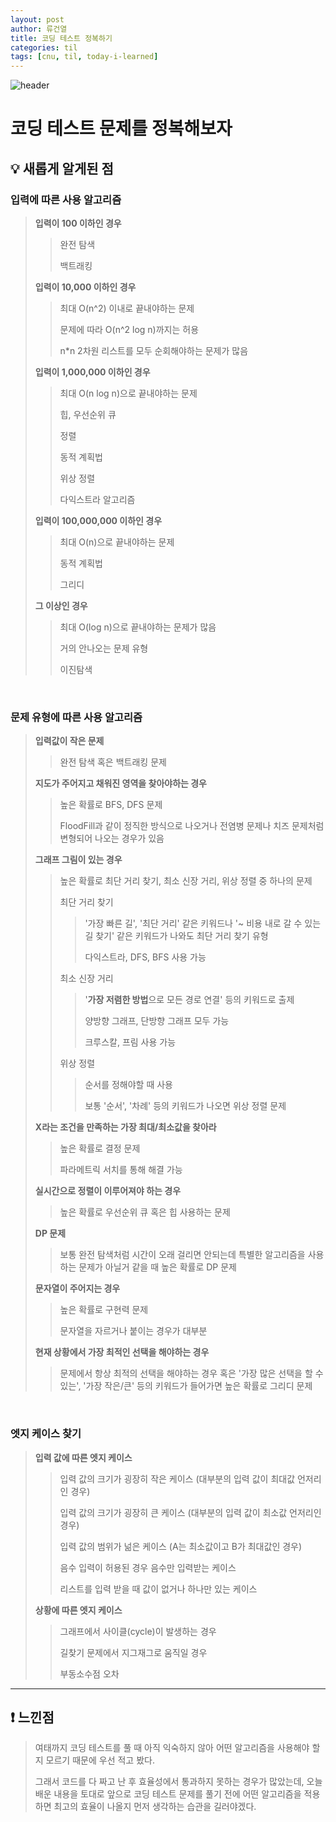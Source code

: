 ```yaml
---
layout: post
author: 류건열
title: 코딩 테스트 정복하기
categories: til
tags: [cnu, til, today-i-learned]
---
```


![header](https://capsule-render.vercel.app/api?type=waving&color=auto&height=300&section=header&text=Today%20I%20Learned...&fontAlign=30&fontAlignY=30&fontSize=55)

# 코딩 테스트 문제를 정복해보자
## 💡 새롭게 알게된 점
### **입력에 따른 사용 알고리즘**
> **입력이 100 이하인 경우**
> 
>> 완전 탐색
>>
>> 백트래킹
>
> **입력이 10,000 이하인 경우**
> 
>> 최대 O(n^2) 이내로 끝내야하는 문제
>>
>> 문제에 따라 O(n^2 log n)까지는 허용
>>
>> n*n 2차원 리스트를 모두 순회해야하는 문제가 많음
>
> **입력이 1,000,000 이하인 경우**
>
>> 최대 O(n log n)으로 끝내야하는 문제
>>
>> 힙, 우선순위 큐
>>
>> 정렬
>>
>> 동적 계획법
>>
>>
>> 위상 정렬
>>
>> 다익스트라 알고리즘
>
> **입력이 100,000,000 이하인 경우**
>
>> 최대 O(n)으로 끝내야하는 문제
>>
>> 동적 계획법
>>
>> 그리디
>
> **그 이상인 경우**
>
>> 최대 O(log n)으로 끝내야하는 문제가 많음
>>
>> 거의 안나오는 문제 유형
>>
>> 이진탐색

<br>

### **문제 유형에 따른 사용 알고리즘**
> **입력값이 작은 문제**
>
>> 완전 탐색 혹은 백트래킹 문제
>
> **지도가 주어지고 채워진 영역을 찾아야하는 경우**
> 
>> 높은 확률로 BFS, DFS 문제
>>
>> FloodFill과 같이 정직한 방식으로 나오거나 전염병 문제나 치즈 문제처럼 변형되어 나오는 경우가 있음
>
> **그래프 그림이 있는 경우**
> 
>> 높은 확률로 최단 거리 찾기, 최소 신장 거리, 위상 정렬 중 하나의 문제
>>
>> 최단 거리 찾기
>>
>>> '가장 빠른 길', '최단 거리' 같은 키워드나 '~ 비용 내로 갈 수 있는 길 찾기' 같은 키워드가 나와도 최단 거리 찾기 유형
>>> 
>>> 다익스트라, DFS, BFS 사용 가능
>>
>> 최소 신장 거리
>>
>>> '**가장 저렴한 방법**으로 모든 경로 연결' 등의 키워드로 출제 
>>>
>>> 양방향 그래프, 단방향 그래프 모두 가능
>>>
>>> 크루스칼, 프림 사용 가능
>>
>> 위상 정렬
>>
>>> 순서를 정해야할 때 사용
>>>
>>> 보통 '순서', '차례' 등의 키워드가 나오면 위상 정렬 문제
>>
> **X라는 조건을 만족하는 가장 최대/최소값을 찾아라**
>
>> 높은 확률로 결정 문제
>>
>> 파라메트릭 서치를 통해 해결 가능
>
> **실시간으로 정렬이 이루어져야 하는 경우**
> 
>> 높은 확률로 우선순위 큐 혹은 힙 사용하는 문제
>
> **DP 문제**
> 
>> 보통 완전 탐색처럼 시간이 오래 걸리면 안되는데 특별한 알고리즘을 사용하는 문제가 아닐거 같을 때 높은 확률로 DP 문제
>
> **문자열이 주어지는 경우**
> 
>> 높은 확률로 구현력 문제
>>
>> 문자열을 자르거나 붙이는 경우가 대부분
>
> **현재 상황에서 가장 최적인 선택을 해야하는 경우**
>  
>> 문제에서 항상 최적의 선택을 해야하는 경우 혹은 '가장 많은 선택을 할 수 있는', '가장 작은/큰' 등의 키워드가 들어가면 높은 확률로 그리디 문제

<br>

### **엣지 케이스 찾기**
> **입력 값에 따른 엣지 케이스**
>
>> 입력 값의 크기가 굉장히 작은 케이스 (대부분의 입력 값이 최대값 언저리인 경우)
>>
>> 입력 값의 크기가 굉장히 큰 케이스 (대부분의 입력 값이 최소값 언저리인 경우)
>>
>> 입력 값의 범위가 넒은 케이스 (A는 최소값이고 B가 최대값인 경우)
>>
>> 음수 입력이 허용된 경우 음수만 입력받는 케이스
>>
>> 리스트를 입력 받을 때 값이 없거나 하나만 있는 케이스
>
> **상황에 따른 엣지 케이스**
>
>> 그래프에서 사이클(cycle)이 발생하는 경우
>>
>> 길찾기 문제에서 지그재그로 움직일 경우
>>
>> 부동소수점 오차

---

## ❗️ 느낀점
> 여태까지 코딩 테스트를 풀 때 아직 익숙하지 않아 어떤 알고리즘을 사용해야 할지 모르기 때문에 우선 적고 봤다.
>
> 그래서 코드를 다 짜고 난 후 효율성에서 통과하지 못하는 경우가 많았는데, 오늘 배운 내용을 토대로 앞으로 코딩 테스트 문제를 풀기 전에 어떤 알고리즘을 적용하면 최고의 효율이 나올지 먼저 생각하는 습관을 길러야겠다.